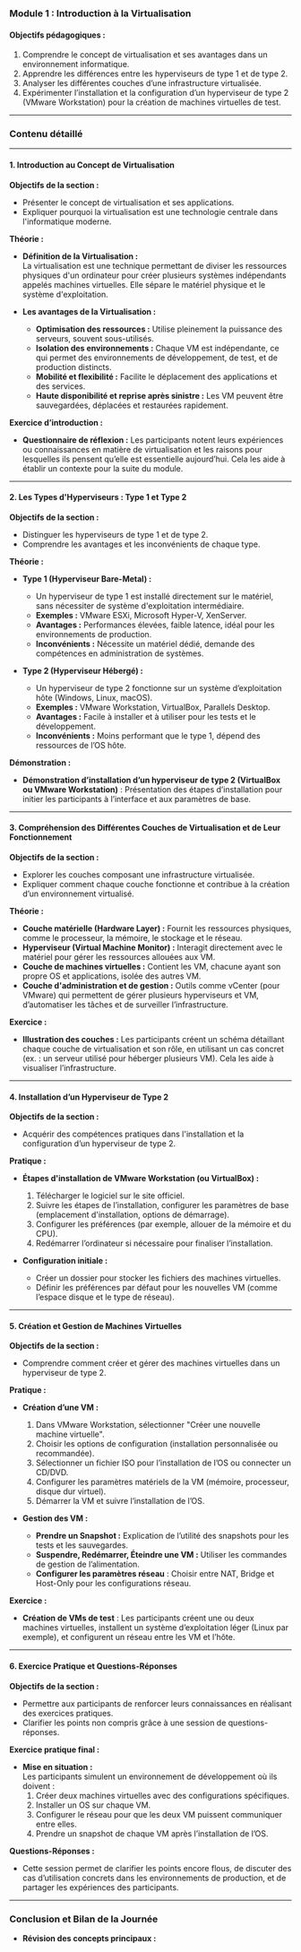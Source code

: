 ### **Module 1 : Introduction à la Virtualisation**

#### **Objectifs pédagogiques :**
1. Comprendre le concept de virtualisation et ses avantages dans un environnement informatique.
2. Apprendre les différences entre les hyperviseurs de type 1 et de type 2.
3. Analyser les différentes couches d’une infrastructure virtualisée.
4. Expérimenter l’installation et la configuration d’un hyperviseur de type 2 (VMware Workstation) pour la création de machines virtuelles de test.

---

### **Contenu détaillé**

---

#### **1. Introduction au Concept de Virtualisation**

**Objectifs de la section :**
- Présenter le concept de virtualisation et ses applications.
- Expliquer pourquoi la virtualisation est une technologie centrale dans l'informatique moderne.

**Théorie :**
- **Définition de la Virtualisation :**  
   La virtualisation est une technique permettant de diviser les ressources physiques d'un ordinateur pour créer plusieurs systèmes indépendants appelés machines virtuelles. Elle sépare le matériel physique et le système d'exploitation.
  
- **Les avantages de la Virtualisation :**
   - **Optimisation des ressources :** Utilise pleinement la puissance des serveurs, souvent sous-utilisés.
   - **Isolation des environnements :** Chaque VM est indépendante, ce qui permet des environnements de développement, de test, et de production distincts.
   - **Mobilité et flexibilité :** Facilite le déplacement des applications et des services.
   - **Haute disponibilité et reprise après sinistre :** Les VM peuvent être sauvegardées, déplacées et restaurées rapidement.

**Exercice d’introduction :**
- **Questionnaire de réflexion :** Les participants notent leurs expériences ou connaissances en matière de virtualisation et les raisons pour lesquelles ils pensent qu’elle est essentielle aujourd’hui. Cela les aide à établir un contexte pour la suite du module.

---

#### **2. Les Types d'Hyperviseurs : Type 1 et Type 2**

**Objectifs de la section :**
- Distinguer les hyperviseurs de type 1 et de type 2.
- Comprendre les avantages et les inconvénients de chaque type.

**Théorie :**
- **Type 1 (Hyperviseur Bare-Metal) :**
   - Un hyperviseur de type 1 est installé directement sur le matériel, sans nécessiter de système d'exploitation intermédiaire.
   - **Exemples :** VMware ESXi, Microsoft Hyper-V, XenServer.
   - **Avantages :** Performances élevées, faible latence, idéal pour les environnements de production.
   - **Inconvénients :** Nécessite un matériel dédié, demande des compétences en administration de systèmes.

- **Type 2 (Hyperviseur Hébergé) :**
   - Un hyperviseur de type 2 fonctionne sur un système d’exploitation hôte (Windows, Linux, macOS).
   - **Exemples :** VMware Workstation, VirtualBox, Parallels Desktop.
   - **Avantages :** Facile à installer et à utiliser pour les tests et le développement.
   - **Inconvénients :** Moins performant que le type 1, dépend des ressources de l’OS hôte.

**Démonstration :**
- **Démonstration d’installation d’un hyperviseur de type 2 (VirtualBox ou VMware Workstation)** : Présentation des étapes d’installation pour initier les participants à l’interface et aux paramètres de base.

---

#### **3. Compréhension des Différentes Couches de Virtualisation et de Leur Fonctionnement**

**Objectifs de la section :**
- Explorer les couches composant une infrastructure virtualisée.
- Expliquer comment chaque couche fonctionne et contribue à la création d’un environnement virtualisé.

**Théorie :**
- **Couche matérielle (Hardware Layer) :** Fournit les ressources physiques, comme le processeur, la mémoire, le stockage et le réseau.
- **Hyperviseur (Virtual Machine Monitor) :** Interagit directement avec le matériel pour gérer les ressources allouées aux VM.
- **Couche de machines virtuelles :** Contient les VM, chacune ayant son propre OS et applications, isolée des autres VM.
- **Couche d'administration et de gestion :** Outils comme vCenter (pour VMware) qui permettent de gérer plusieurs hyperviseurs et VM, d’automatiser les tâches et de surveiller l’infrastructure.

**Exercice :**
- **Illustration des couches :** Les participants créent un schéma détaillant chaque couche de virtualisation et son rôle, en utilisant un cas concret (ex. : un serveur utilisé pour héberger plusieurs VM). Cela les aide à visualiser l’infrastructure.

---

#### **4. Installation d’un Hyperviseur de Type 2**

**Objectifs de la section :**
- Acquérir des compétences pratiques dans l'installation et la configuration d’un hyperviseur de type 2.

**Pratique :**
- **Étapes d'installation de VMware Workstation (ou VirtualBox) :**
   1. Télécharger le logiciel sur le site officiel.
   2. Suivre les étapes de l’installation, configurer les paramètres de base (emplacement d'installation, options de démarrage).
   3. Configurer les préférences (par exemple, allouer de la mémoire et du CPU).
   4. Redémarrer l’ordinateur si nécessaire pour finaliser l’installation.

- **Configuration initiale :**
   - Créer un dossier pour stocker les fichiers des machines virtuelles.
   - Définir les préférences par défaut pour les nouvelles VM (comme l’espace disque et le type de réseau).

---

#### **5. Création et Gestion de Machines Virtuelles**

**Objectifs de la section :**
- Comprendre comment créer et gérer des machines virtuelles dans un hyperviseur de type 2.

**Pratique :**
- **Création d’une VM :**
   1. Dans VMware Workstation, sélectionner "Créer une nouvelle machine virtuelle".
   2. Choisir les options de configuration (installation personnalisée ou recommandée).
   3. Sélectionner un fichier ISO pour l’installation de l’OS ou connecter un CD/DVD.
   4. Configurer les paramètres matériels de la VM (mémoire, processeur, disque dur virtuel).
   5. Démarrer la VM et suivre l’installation de l’OS.

- **Gestion des VM :**
   - **Prendre un Snapshot :** Explication de l’utilité des snapshots pour les tests et les sauvegardes.
   - **Suspendre, Redémarrer, Éteindre une VM :** Utiliser les commandes de gestion de l’alimentation.
   - **Configurer les paramètres réseau** : Choisir entre NAT, Bridge et Host-Only pour les configurations réseau.

**Exercice :**
- **Création de VMs de test** : Les participants créent une ou deux machines virtuelles, installent un système d’exploitation léger (Linux par exemple), et configurent un réseau entre les VM et l’hôte.

---

#### **6. Exercice Pratique et Questions-Réponses**

**Objectifs de la section :**
- Permettre aux participants de renforcer leurs connaissances en réalisant des exercices pratiques.
- Clarifier les points non compris grâce à une session de questions-réponses.

**Exercice pratique final :**
- **Mise en situation :**  
   Les participants simulent un environnement de développement où ils doivent :
   1. Créer deux machines virtuelles avec des configurations spécifiques.
   2. Installer un OS sur chaque VM.
   3. Configurer le réseau pour que les deux VM puissent communiquer entre elles.
   4. Prendre un snapshot de chaque VM après l’installation de l’OS.

**Questions-Réponses :**
- Cette session permet de clarifier les points encore flous, de discuter des cas d’utilisation concrets dans les environnements de production, et de partager les expériences des participants.

---

### **Conclusion et Bilan de la Journée**

- **Révision des concepts principaux :**
